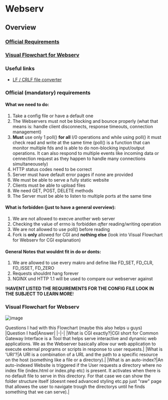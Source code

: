 # Webserv
## Overview
### [Official Requirements](#official-mandatory-requirements)
### [Visual Flowchart for Webserv](#visual-flowchart-for-webserv)

### Useful links

- [LF / CRLF file converter](https://app.execeratics.com/LFandCRLFonline/convert.php?filename=basic_chunked.packet&m=crlf&l=en)

### Official (mandatory) requirements
#### What we need to do:
1. Take a config file or have a default one
2. The Webservers must not be blocking and bounce properly (what that means is: handle client disconnects, response timeouts, connection management)
3. **Must** use only 1 poll() **for all** I/0 operations and while using poll() it must check read and write at the same time (poll() is a function that can monitor multiple fds and is able to do non-blocking input/output operations. It can also respond to multiple events like incoming data or cennection request as they happen to handle many connections simultaneousely)
4. HTTP status codes need to be correct
5. Server must have default error pages if none are provided
6. We must be able to serve a fully static website
7. Clients must be able to upload files
8. We need GET, POST, DELETE methods
9. The Server must be able to listen to multiple ports at the same time

#### What is forbidden (just to have a general overview):
1. We are not allowed to execve another web server
2. Checking the value of errno is forbidden *after* reading/writing operation
3. We are not allowed to use poll() before reading
4. Fork is **only** allowed for CGI and **nothing else** (look into Visual Flowchart for Webserv for CGI explanation)

#### General Notes that wouldnt fit in do or donts:
1. We are allowed to use every makro and define like FD_SET, FD_CLR, FD_ISSET, FD_ZERO
2. Requests shouldnt hang forever
3. NGINX und HTTP 1.1 will be used to compare our webserver against

!**HAVENT LISTED THE REQUIREMENTS FOR THE CONFIG FILE LOOK IN THE SUBJECT TO LEARN MORE**!

### Visual Flowchart for Webserv
![image](https://github.com/user-attachments/assets/c95149d8-faa0-4bcf-bc12-ba82dbd0efcf)

Questions I had with this Flowchart (maybe this also helps u guys)
|Question I had|Answer|
|-|-|
|What is CGI exactly?|CGI short for Common Gateway Interface is a Tool that helps serve interactive and dynamic web applications. We as the Webserver basically allow our web application to execute external programs or scripts in response to user requests.|
|What is 'URI'?|A URI is a combination of a URL and the path to a specific resource on the host (something like a file or a directory).|
|What is an auto-index?|An auto-indexed Website is triggered if the User requests a directory where no index file (index.html or index.php etc) is present. It activates when there is no default file to serve in this directory. For that case we can show the folder structure itself (doesnt need advanced styling etc.pp just "raw" page that allowes the user to navigate trough the directorys until he finds something that we can serve).|
